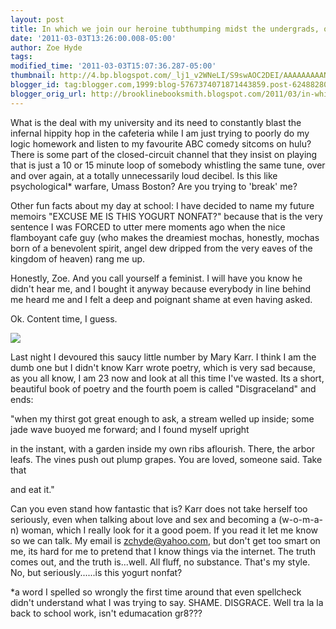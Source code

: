 ```yaml
---
layout: post
title: In which we join our heroine tubthumping midst the undergrads, or whatnot
date: '2011-03-03T13:26:00.008-05:00'
author: Zoe Hyde
tags:
modified_time: '2011-03-03T15:07:36.287-05:00'
thumbnail: http://4.bp.blogspot.com/_lj1_v2WNeLI/S9swAOC2DEI/AAAAAAAAANk/Ktj2vfE0zIs/s72-c/41XG9AHHEYL-1._SL500_AA300_.jpg
blogger_id: tag:blogger.com,1999:blog-5767374071871443859.post-6248828050205465522
blogger_orig_url: http://brooklinebooksmith.blogspot.com/2011/03/in-which-we-join-our-heroine.html
---
```

What is the deal with my university and its need to constantly blast the infernal hippity hop in the cafeteria while I am just trying to poorly do my logic homework and listen to my favourite ABC comedy sitcoms on hulu? There is some part of the closed-circuit channel that they insist on playing that is just a 10 or 15 minute loop of somebody whistling the same tune, over and over again, at a totally unnecessarily loud decibel. Is this like psychological* warfare, Umass Boston? Are you trying to 'break' me?

Other fun facts about my day at school: I have decided to name my future memoirs "EXCUSE ME IS THIS YOGURT NONFAT?" because that is the very sentence I was FORCED to utter mere moments ago when the nice flamboyant cafe guy (who makes the dreamiest mochas, honestly, mochas born of a benevolent spirit, angel dew dripped from the very eaves of the kingdom of heaven) rang me up.

Honestly, Zoe. And you call yourself a feminist. I will have you know he didn't hear me, and I bought it anyway because everybody in line behind me heard me and I felt a deep and poignant shame at even having asked.

Ok. Content time, I guess.

![](http://4.bp.blogspot.com/_lj1_v2WNeLI/S9swAOC2DEI/AAAAAAAAANk/Ktj2vfE0zIs/s1600/41XG9AHHEYL-1._SL500_AA300_.jpg)

Last night I devoured this saucy little number by Mary Karr. I think I am the dumb one but I didn't know Karr wrote poetry, which is very sad because, as you all know, I am 23 now and look at all this time I've wasted. Its a short, beautiful book of poetry and the fourth poem is called "Disgraceland" and ends:

"when my thirst got great enough
to ask, a stream welled up inside;
some jade wave buoyed me forward;
and I found myself upright

in the instant, with a garden
inside my own ribs aflourish. There, the arbor leafs.
The vines push out plump grapes.
You are loved, someone said. Take that

and eat it."

Can you even stand how fantastic that is? Karr does not take herself too seriously, even when talking about love and sex and becoming a (w-o-m-a-n) woman, which I really look for it a good poem. If you read it let me know so we can talk. My email is zchyde@yahoo.com, but don't get too smart on me, its hard for me to pretend that I know things via the internet. The truth comes out, and the truth is...well. All fluff, no substance. That's my style. No, but seriously......is this yogurt nonfat?

*a word I spelled so wrongly the first time around that even spellcheck didn't understand what I was trying to say. SHAME. DISGRACE. Well tra la la back to school work, isn't edumacation gr8???